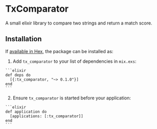 # TxComparator

A small elixir library to compare two strings and return a match score.

## Installation

If [available in Hex](https://hex.pm/docs/publish), the package can be installed as:

  1. Add `tx_comparator` to your list of dependencies in `mix.exs`:

    ```elixir
    def deps do
      [{:tx_comparator, "~> 0.1.0"}]
    end
    ```

  2. Ensure `tx_comparator` is started before your application:

    ```elixir
    def application do
      [applications: [:tx_comparator]]
    end
    ```

